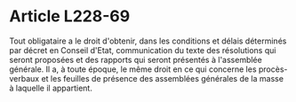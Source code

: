 # Article L228-69

Tout obligataire a le droit d'obtenir, dans les conditions et délais déterminés par décret en Conseil d'Etat, communication du texte des résolutions qui seront proposées et des rapports qui seront présentés à l'assemblée générale.   Il a, à toute époque, le même droit en ce qui concerne les procès-verbaux et les feuilles de présence des assemblées générales de la masse à laquelle il appartient.